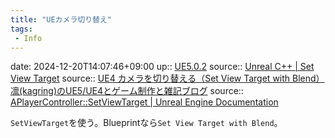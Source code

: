 ```yaml
---
title: "UEカメラ切り替え"
tags:
 - Info
---
```


date: 2024-12-20T14:07:46+09:00
up:: [UE5.0.2](../Bar/App/UE5.0.2.md)
source:: [Unreal C++ | Set View Target](https://unrealcpp.com/set-view-target/)
source:: [UE4 カメラを切り替える（Set View Target with Blend） 凛(kagring)のUE5/UE4とゲーム制作と雑記ブログ](http://kagring.blog.fc2.com/blog-entry-294.html)
source:: [APlayerController::SetViewTarget | Unreal Engine Documentation](https://docs.unrealengine.com/4.27/en-US/API/Runtime/Engine/GameFramework/APlayerController/SetViewTarget/)

`SetViewTarget`を使う。Blueprintなら`Set View Target with Blend`。


